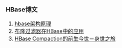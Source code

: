 ### HBase博文
1. [hbase架构原理](https://blog.csdn.net/zhaojianting/article/details/78480329)
2. [布隆过滤器在HBase中的应用](https://www.jianshu.com/p/0858f9d6a6c2)
3. [HBase Compaction的前生今世－身世之旅](http://hbasefly.com/2016/07/13/hbase-compaction-1/)